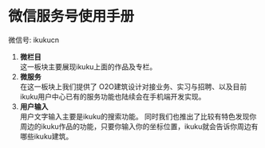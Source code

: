 # 微信服务号使用手册

微信号: ikukucn  

1. **微栏目**  
这一板块主要展现ikuku上面的作品及专栏。
2. **微服务**  
在这一板块上我们提供了 O2O建筑设计对接业务、实习与招聘、以及目前ikuku用户中心已有的服务功能也陆续会在手机端开发实现。 
3. **用户输入**  
用户文字输入主要是ikuku的搜索功能。
同时我们也推出了比较有特色发现你周边的ikuku作品的功能，只要你输入你的坐标位置，ikuku就会告诉你周边有哪些ikuku建筑。

